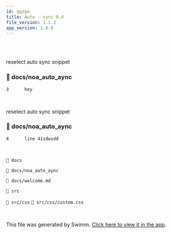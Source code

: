 ```yaml
---
id: qqzpo
title: Auto - sync 0.4
file_version: 1.1.2
app_version: 1.8.0
---
```


<br/>

<br/>

reselect auto sync snippet
<!-- NOTE-swimm-snippet: the lines below link your snippet to Swimm -->
### 📄 docs/noa_auto_aync
```
3      hey
```

<br/>

reselect auto sync snippet
<!-- NOTE-swimm-snippet: the lines below link your snippet to Swimm -->
### 📄 docs/noa_auto_aync
```
4      line 41sdwsdd
```

<br/>

`📄 docs`

`📄 docs/noa_auto_aync`

`📄 docs/welcome.md`

`📄 src`

`📄 src/css` `📄 src/css/custom.css`

<br/>

This file was generated by Swimm. [Click here to view it in the app](https://swimm-web-app.web.app/repos/Z2l0aHViJTNBJTNBTm9hUmVwbyUzQSUzQU5vYW96ZXI=/docs/qqzpo).
